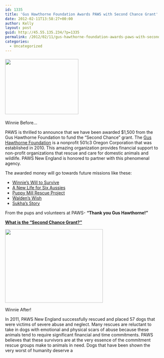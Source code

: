 ```yaml
---
id: 1335
title: 'Gus Hawthorne Foundation Awards PAWS with Second Chance Grant'
date: 2012-02-11T13:58:27+00:00
author: Kelly
layout: post
guid: http://45.55.135.234/?p=1335
permalink: /2012/02/11/gus-hawthorne-foundation-awards-paws-with-second-chance-grant/
categories:
  - Uncategorized
---
```

<div id="attachment_1336" style="width: 250px" class="wp-caption alignleft">
  <img class=" wp-image-1336" style="margin-top: 5px; margin-bottom: 5px;" title="IMG00193-20120106-1320" src="https://pawsnewengland.com/wp-content/uploads/2012/02/IMG00193-20120106-1320-400x300.jpg" alt="" width="240" height="180" />

  <p class="wp-caption-text">
    Winnie Before...
  </p>
</div>

PAWS is thrilled to announce that we have been awarded $1,500 from the Gus Hawthorne Foundation to fund the &#8220;Second Chance&#8221; grant. The [Gus Hawthorne Foundation](http://www.gushawthornefoundation.org/) is a nonprofit 501c3 Oregon Corporation that was established in 2010. This amazing organization provides financial support to non-profit organizations that rescue and care for domestic animals and wildlife. PAWS New England is honored to partner with this phenomenal agency.

The awarded money will go towards future missions like these:

  * [Winnie&#8217;s Will to Survive](http://pawnewengland.chipin.com/winnie)
  * [A New Life for Six Aussies](https://pawsnewengland.com/a-new-life-for-6-aussies/)
  * [Puppy Mill Rescue Project](www.pawsnewengland.com/puppy-mill-rescue-project-video/)
  * [Walden&#8217;s Wish](http://waldenswish.wordpress.com/)
  * [Sukha&#8217;s Story](http://vimeo.com/13631577)

From the pups and volunteers at PAWS- **&#8220;Thank you Gus Hawthorne!&#8221;**

**<span style="text-decoration: underline;">What is the &#8220;Second Chance Grant?&#8221;</span>**

<div id="attachment_1337" style="width: 330px" class="wp-caption alignleft">
  <img class="size-full wp-image-1337" title="Winnie_after" src="https://pawsnewengland.com/wp-content/uploads/2012/02/Winnie_after.jpg" alt="" width="320" height="240" />

  <p class="wp-caption-text">
    Winnie After!
  </p>
</div>

In 2011, PAWS New England successfully rescued and placed 57 dogs that were victims of severe abuse and neglect. Many rescues are reluctant to take in dogs with emotional and physical scars of abuse because these animals tend to require significant financial and time commitments. PAWS believes that these survivors are at the very essence of the commitment rescue groups make to animals in need. Dogs that have been shown the very worst of humanity deserve a